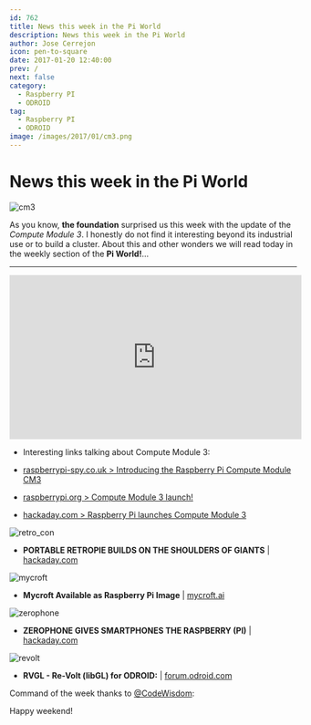 ```yaml
---
id: 762
title: News this week in the Pi World
description: News this week in the Pi World
author: Jose Cerrejon
icon: pen-to-square
date: 2017-01-20 12:40:00
prev: /
next: false
category:
  - Raspberry PI
  - ODROID
tag:
  - Raspberry PI
  - ODROID
image: /images/2017/01/cm3.png
---
```


# News this week in the Pi World

![cm3](/images/2017/01/cm3.png)

As you know, **the foundation** surprised us this week with the update of the *Compute Module 3*. I honestly do not find it interesting beyond its industrial use or to build a cluster. About this and other wonders we will read today in the weekly section of the **Pi World!**...

- - -
<iframe width="512" height="288" src="https://www.youtube.com/embed/NNLwphK5MN4?rel=0" frameborder="0" allowfullscreen></iframe>

* Interesting links talking about Compute Module 3:

- [raspberrypi-spy.co.uk > Introducing the Raspberry Pi Compute Module CM3](http://www.raspberrypi-spy.co.uk/2017/01/introducing-the-raspberry-pi-compute-module-cm3/)

- [raspberrypi.org > Compute Module 3 launch!](https://www.raspberrypi.org/blog/compute-module-3-launch/)

- [hackaday.com > Raspberry Pi launches Compute Module 3](http://hackaday.com/2017/01/16/raspberry-pi-launches-compute-module-3/)

![retro_con](/images/2017/01/retro_con.png)

* **PORTABLE RETROPIE BUILDS ON THE SHOULDERS OF GIANTS** | [hackaday.com](http://hackaday.com/2017/01/12/portable-retropie-builds-on-the-shoulders-of-giants/)

![mycroft](/images/2017/01/mycroft.png)

* **Mycroft Available as Raspberry Pi Image** | [mycroft.ai](https://mycroft.ai/mycroft-now-available-raspberry-pi-image/)

![zerophone](/images/2017/01/zerophone.png)

* **ZEROPHONE GIVES SMARTPHONES THE RASPBERRY (PI)** | [hackaday.com](http://hackaday.com/2017/01/18/zerophone-gives-smartphones-the-raspberry-pi/)

![revolt](/images/2017/01/revolt.png)

* **RVGL - Re-Volt (libGL) for ODROID:** | [forum.odroid.com](http://forum.odroid.com/viewtopic.php?f=91&t=20689)

Command of the week thanks to [@CodeWisdom](https://twitter.com/CodeWisdom/):




Happy weekend!